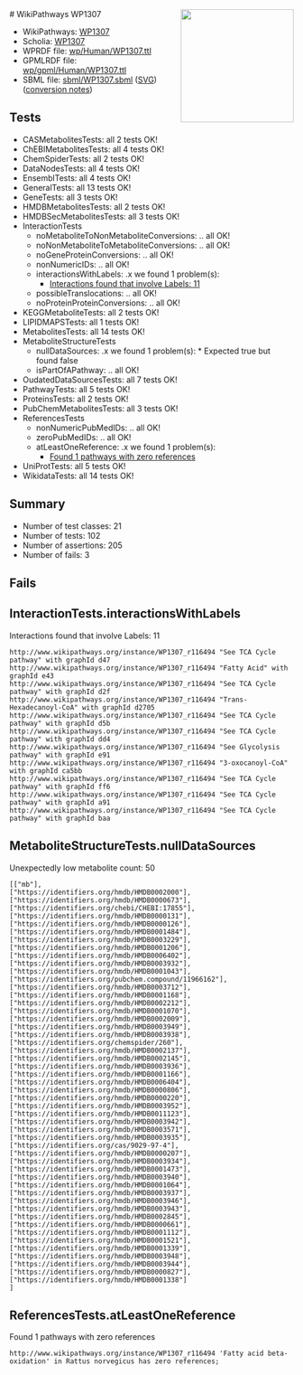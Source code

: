<img style="float: right; width: 200px" src="../logo.png" />
# WikiPathways WP1307

* WikiPathways: [WP1307](https://identifiers.org/wikipathways:WP1307)
* Scholia: [WP1307](https://scholia.toolforge.org/wikipathways/WP1307)
* WPRDF file: [wp/Human/WP1307.ttl](../wp/Human/WP1307.ttl)
* GPMLRDF file: [wp/gpml/Human/WP1307.ttl](../wp/gpml/Human/WP1307.ttl)
* SBML file: [sbml/WP1307.sbml](../sbml/WP1307.sbml) ([SVG](../sbml/WP1307.svg)) ([conversion notes](../sbml/WP1307.txt))

## Tests
* CASMetabolitesTests: all 2 tests OK!
* ChEBIMetabolitesTests: all 4 tests OK!
* ChemSpiderTests: all 2 tests OK!
* DataNodesTests: all 4 tests OK!
* EnsemblTests: all 4 tests OK!
* GeneralTests: all 13 tests OK!
* GeneTests: all 3 tests OK!
* HMDBMetabolitesTests: all 2 tests OK!
* HMDBSecMetabolitesTests: all 3 tests OK!
* InteractionTests
    * noMetaboliteToNonMetaboliteConversions: .. all OK!
    * noNonMetaboliteToMetaboliteConversions: .. all OK!
    * noGeneProteinConversions: .. all OK!
    * nonNumericIDs: .. all OK!
    * interactionsWithLabels: .x we found 1 problem(s):
        * [Interactions found that involve Labels: 11](#fe97a8b9)
    * possibleTranslocations: .. all OK!
    * noProteinProteinConversions: .. all OK!
* KEGGMetaboliteTests: all 2 tests OK!
* LIPIDMAPSTests: all 1 tests OK!
* MetabolitesTests: all 14 tests OK!
* MetaboliteStructureTests
    * nullDataSources: .x we found 1 problem(s):
            * Expected true but found false
    * isPartOfAPathway: .. all OK!
* OudatedDataSourcesTests: all 7 tests OK!
* PathwayTests: all 5 tests OK!
* ProteinsTests: all 2 tests OK!
* PubChemMetabolitesTests: all 3 tests OK!
* ReferencesTests
    * nonNumericPubMedIDs: .. all OK!
    * zeroPubMedIDs: .. all OK!
    * atLeastOneReference: .x we found 1 problem(s):
        * [Found 1 pathways with zero references](#35eb778e)
* UniProtTests: all 5 tests OK!
* WikidataTests: all 14 tests OK!


## Summary

* Number of test classes: 21
* Number of tests: 102
* Number of assertions: 205
* Number of fails: 3

## Fails

<a name="fe97a8b9" />

## InteractionTests.interactionsWithLabels

Interactions found that involve Labels: 11
```
http://www.wikipathways.org/instance/WP1307_r116494 "See TCA Cycle pathway" with graphId d47
http://www.wikipathways.org/instance/WP1307_r116494 "Fatty Acid" with graphId e43
http://www.wikipathways.org/instance/WP1307_r116494 "See TCA Cycle pathway" with graphId d2f
http://www.wikipathways.org/instance/WP1307_r116494 "Trans-Hexadecanoyl-CoA" with graphId d2705
http://www.wikipathways.org/instance/WP1307_r116494 "See TCA Cycle pathway" with graphId d5b
http://www.wikipathways.org/instance/WP1307_r116494 "See TCA Cycle pathway" with graphId dd4
http://www.wikipathways.org/instance/WP1307_r116494 "See Glycolysis pathway" with graphId e91
http://www.wikipathways.org/instance/WP1307_r116494 "3-oxocanoyl-CoA" with graphId ca5bb
http://www.wikipathways.org/instance/WP1307_r116494 "See TCA Cycle pathway" with graphId ff6
http://www.wikipathways.org/instance/WP1307_r116494 "See TCA Cycle pathway" with graphId a91
http://www.wikipathways.org/instance/WP1307_r116494 "See TCA Cycle pathway" with graphId baa
```

<a name="91904205" />

## MetaboliteStructureTests.nullDataSources

Unexpectedly low metabolite count: 50
```
[["mb"],
["https://identifiers.org/hmdb/HMDB0002000"],
["https://identifiers.org/hmdb/HMDB0000673"],
["https://identifiers.org/chebi/CHEBI:17855"],
["https://identifiers.org/hmdb/HMDB0000131"],
["https://identifiers.org/hmdb/HMDB0000126"],
["https://identifiers.org/hmdb/HMDB0001484"],
["https://identifiers.org/hmdb/HMDB0003229"],
["https://identifiers.org/hmdb/HMDB0001206"],
["https://identifiers.org/hmdb/HMDB0006402"],
["https://identifiers.org/hmdb/HMDB0003932"],
["https://identifiers.org/hmdb/HMDB0001043"],
["https://identifiers.org/pubchem.compound/11966162"],
["https://identifiers.org/hmdb/HMDB0003712"],
["https://identifiers.org/hmdb/HMDB0001168"],
["https://identifiers.org/hmdb/HMDB0002212"],
["https://identifiers.org/hmdb/HMDB0001070"],
["https://identifiers.org/hmdb/HMDB0002009"],
["https://identifiers.org/hmdb/HMDB0003949"],
["https://identifiers.org/hmdb/HMDB0003938"],
["https://identifiers.org/chemspider/260"],
["https://identifiers.org/hmdb/HMDB0002137"],
["https://identifiers.org/hmdb/HMDB0002145"],
["https://identifiers.org/hmdb/HMDB0003936"],
["https://identifiers.org/hmdb/HMDB0001166"],
["https://identifiers.org/hmdb/HMDB0006404"],
["https://identifiers.org/hmdb/HMDB0000806"],
["https://identifiers.org/hmdb/HMDB0000220"],
["https://identifiers.org/hmdb/HMDB0003952"],
["https://identifiers.org/hmdb/HMDB0011123"],
["https://identifiers.org/hmdb/HMDB0003942"],
["https://identifiers.org/hmdb/HMDB0003571"],
["https://identifiers.org/hmdb/HMDB0003935"],
["https://identifiers.org/cas/9029-97-4"],
["https://identifiers.org/hmdb/HMDB0000207"],
["https://identifiers.org/hmdb/HMDB0003934"],
["https://identifiers.org/hmdb/HMDB0001473"],
["https://identifiers.org/hmdb/HMDB0003940"],
["https://identifiers.org/hmdb/HMDB0001064"],
["https://identifiers.org/hmdb/HMDB0003937"],
["https://identifiers.org/hmdb/HMDB0003946"],
["https://identifiers.org/hmdb/HMDB0003943"],
["https://identifiers.org/hmdb/HMDB0002845"],
["https://identifiers.org/hmdb/HMDB0000661"],
["https://identifiers.org/hmdb/HMDB0001112"],
["https://identifiers.org/hmdb/HMDB0001521"],
["https://identifiers.org/hmdb/HMDB0001339"],
["https://identifiers.org/hmdb/HMDB0003948"],
["https://identifiers.org/hmdb/HMDB0003944"],
["https://identifiers.org/hmdb/HMDB0000827"],
["https://identifiers.org/hmdb/HMDB0001338"]
]
```

<a name="35eb778e" />

## ReferencesTests.atLeastOneReference

Found 1 pathways with zero references
```
http://www.wikipathways.org/instance/WP1307_r116494 'Fatty acid beta-oxidation' in Rattus norvegicus has zero references; 
```


